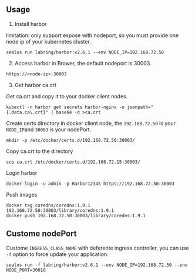 ## Usage

1. Install harbor

limitation: only support expose with nodeport, so you must provide one node ip of your kubernetes cluster.

```shell
sealos run labring/harbor:v2.6.1 --env NODE_IP=192.168.72.50
```

2. Access harbor in Brower, the default nodeport is 30003.

```shell
https://<node-ip>:30003
```

3. Get harbor ca.crt

Get ca.crt and copy it to your docker client nodes.

```shell
kubectl -n harbor get secrets harbor-nginx -o jsonpath="{.data.ca\.crt}" | base64 -d >ca.crt
```

Create certs directory in docker client node, the `192.168.72.50` is your `NODE_IP`and `30003` is your nodePort.

```shell
mkdir -p /etc/docker/certs.d/192.168.72.50:30003/
```

Copy ca.crt to the directory

```shell
scp ca.crt /etc/docker/certs.d/192.168.72.15:30003/
```

Login harbor

```shell
docker login -u admin -p Harbor12345 https://192.168.72.50:30003
```

Push images

```shell
docker tag coredns/coredns:1.9.1 192.168.72.50:30003/library/coredns:1.9.1
docker push 192.168.72.50:30003/library/coredns:1.9.1
```

## Custome nodePort

Custome `INGRESS_CLASS_NAME` with deferente ingress controller, you can use `-f` option to force update your application.

```shell
sealos run -f labring/harbor:v2.6.1 --env NODE_IP=192.168.72.50 --env NODE_PORT=30010
```
